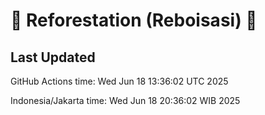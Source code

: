 
# 🌳 Reforestation (Reboisasi) 🌲

## Last Updated

GitHub Actions time: Wed Jun 18 13:36:02 UTC 2025

Indonesia/Jakarta time: Wed Jun 18 20:36:02 WIB 2025
